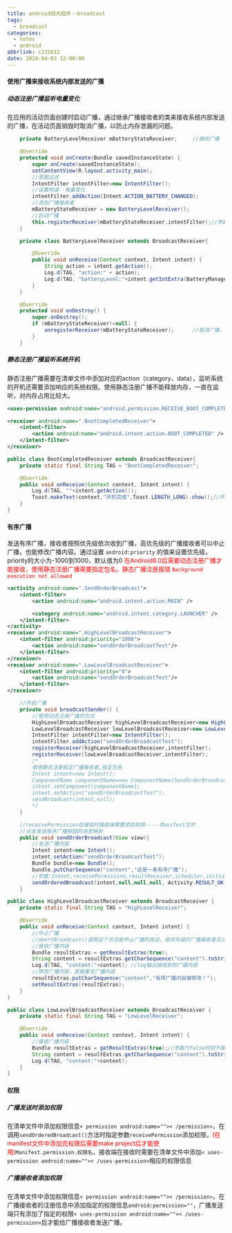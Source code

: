 ```yaml
---
title: android四大组件--broadcast
tags:
  - broadcast
categories:
  - notes
  - android
abbrlink: c231612
date: 2020-04-03 12:00:00
---
```


#### 使用广播来接收系统内部发送的广播

##### 动态注册广播监听电量变化
在应用的活动页面创建时启动广播，通过继承广播接收者的类来接收系统内部发送的广播，在活动页面销毁时取消广播，以防止内存泄漏的问题。

```java
    private BatteryLevelReceiver mBatteryStateReceiver;     //接收广播

    @Override
    protected void onCreate(Bundle savedInstanceState) {
        super.onCreate(savedInstanceState);
        setContentView(R.layout.activity_main);
        //意图过滤
        IntentFilter intentFilter=new IntentFilter();
        //设置频道--电量变化
        intentFilter.addAction(Intent.ACTION_BATTERY_CHANGED);
        //添加广播接收者
        mBatteryStateReceiver = new BatteryLevelReceiver();
        //启动广播
        this.registerReceiver(mBatteryStateReceiver,intentFilter);//参数：BroadcastReceiver,IntentFilter
    }

    private class BatteryLevelReceiver extends BroadcastReceiver{

        @Override
        public void onReceive(Context context, Intent intent) {
            String action = intent.getAction();
            Log.d(TAG, "action:" + action);
            Log.d(TAG, "batteryLevel:"+intent.getIntExtra(BatteryManager.EXTRA_LEVEL,0));
        }
    }

    @Override
    protected void onDestroy() {
        super.onDestroy();
        if (mBatteryStateReceiver!=null) {
            unregisterReceiver(mBatteryStateReceiver);      //取消广播，防止内存泄漏
        }
    }
```

<!--more-->

##### 静态注册广播监听系统开机

静态注册广播需要在清单文件中添加对应的action（category、data），监听系统的开机还需要添加响应的系统权限。使用静态注册广播不能释放内存，一直在监听，对内存占用比较大。

```xml
<uses-permission android:name="android.permission.RECEIVE_BOOT_COMPLETED"></uses-permission>

<receiver android:name=".BootCompletedReceiver">
    <intent-filter>
        <action android:name="android.intent.action.BOOT_COMPLETED" />  <!--开机完成的action-->
    </intent-filter>
</receiver>
```

```java
public class BootCompletedReceiver extends BroadcastReceiver{
    private static final String TAG = "BootCompletedReceiver";

    @Override
    public void onReceive(Context context, Intent intent) {
        Log.d(TAG, ""+intent.getAction());
        Toast.makeText(context,"开机完成",Toast.LENGTH_LONG).show();//开机完成时弹出提示信息
    }
}
```

#### 有序广播
发送有序广播，接收者按照优先级依次收到广播，高优先级的广播接收者可以中止广播，也能修改广播内容。通过设置  `android:priority` 的值来设置优先级，priority的大小为-1000到1000，默认值为0 
<font color="#ff0000">在Android8.0后需要动态注册广播才能接收，使用静态注册广播需要指定包名，静态广播注册报错 `Background execution not allowed`</font>  

```xml
<activity android:name=".SendOrderBroadcast">
    <intent-filter>
        <action android:name="android.intent.action.MAIN" />

        <category android:name="android.intent.category.LAUNCHER" />
    </intent-filter>
</activity>
<receiver android:name=".HighLevelBroadcastReceiver">
    <intent-filter android:priority="1000">
        <action android:name="sendOrderBroadcastTest"/>
    </intent-filter>
</receiver>
<receiver android:name=".LowLevelBroadcastReceiver">
    <intent-filter android:priority="0">
        <action android:name="sendOrderBroadcastTest"/>
    </intent-filter>
</receiver>
```

```java
    //开启广播
    private void broadcastSender() {
        //使用动态注册广播的方式
        HighLevelBroadcastReceiver highLevelBroadcastReceiver=new HighLevelBroadcastReceiver();
        LowLevelBroadcastReceiver lowLevelBroadcastReceiver=new LowLevelBroadcastReceiver();
        IntentFilter intentFilter=new IntentFilter();
        intentFilter.addAction("sendOrderBroadcastTest");
        registerReceiver(highLevelBroadcastReceiver,intentFilter);
        registerReceiver(lowLevelBroadcastReceiver,intentFilter);
        /*
        使用静态注册指定广播接收者,指定包名
        Intent intent=new Intent();
        ComponentName componentName=new ComponentName(SendOrderBroadcast.this,HighLevelBroadcastReceiver.class);
        intent.setComponent(componentName);
        intent.setAction("sendOrderBroadcastTest");
        sendBroadcast(intent,null);
        */
    }

    //receivePermission在接收时接收端需要添加权限-----Manifest文件
    //点击发送有序广播按钮的消息映射
    public void sendOrderBroadcast(View view){
        //发送广播内容
        Intent intent=new Intent();
        intent.setAction("sendOrderBroadcastTest");
        Bundle bundle=new Bundle();
        bundle.putCharSequence("content","这是一条有序广播");
        //参数:Intent,receivePermission,resultReceiver,scheduler,initialCode,initialData,initialExtras
        sendOrderedBroadcast(intent,null,null,null, Activity.RESULT_OK,null,bundle);
    }
```

```java
public class HighLevelBroadcastReceiver extends BroadcastReceiver {
    private static final String TAG = "HighLevelReceiver";

    @Override
    public void onReceive(Context context, Intent intent) {
        //中止广播
        //abortBroadcast()调用这个方法能中止广播的发送，低优先级的广播接收者无法接收
        //接收广播内容
        Bundle resultExtras = getResultExtras(true);
        String content = resultExtras.getCharSequence("content").toString();
        Log.d(TAG, "content:"+content); //log输出接收到的广播内容
        //修改广播内容，直接重写广播内容
        resultExtras.putCharSequence("content","有序广播内容被修改！");
        setResultExtras(resultExtras);
    }
}
```

```java
public class LowLevelBroadcastReceiver extends BroadcastReceiver {
    private static final String TAG = "LowLevelReceiver";

    @Override
    public void onReceive(Context context, Intent intent) {
        //接收广播内容
        Bundle resultExtras = getResultExtras(true);//参数为false时则不接收上级广播添加的内容
        String content = resultExtras.getCharSequence("content").toString();
        Log.d(TAG, "content:"+content);
    }
}
```

#### 权限
##### 广播发送时添加权限
在清单文件中添加权限信息`< permission android:name="">< /permission>`，在调用`sendOrderedBroadcast()`方法时指定参数`receivePermission`添加权限，<font color="#f00">(在manifest文件中添加完权限后需要make project后才能使用)</font>`Manifest.permission.权限名`，接收端在接收时需要在清单文件中添加`< uses-permission android:name="">< /uses-permission>`相应的权限信息

##### 广播接收者添加权限  
在清单文件中添加权限信息`< permission android:name="">< /permission>`，在广播接收者的注册信息中添加指定的权限信息`android:permission=""`，广播发送端只有添加了指定的权限`< uses-permission android:name="">< /uses-permission>`后才能给广播接收者发送广播。
